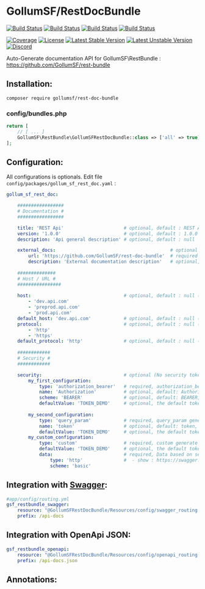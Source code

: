 # GollumSF/RestDocBundle

[![Build Status](https://github.com/GollumSF/rest-doc-bundle/actions/workflows/symfony_4.4.yml/badge.svg?branch=master)](https://github.com/GollumSF/rest-doc-bundle/actions)
[![Build Status](https://github.com/GollumSF/rest-doc-bundle/actions/workflows/symfony_5.4.yml/badge.svg?branch=master)](https://github.com/GollumSF/rest-doc-bundle/actions)
[![Build Status](https://github.com/GollumSF/rest-doc-bundle/actions/workflows/symfony_6.0.yml/badge.svg?branch=master)](https://github.com/GollumSF/rest-doc-bundle/actions)
[![Build Status](https://github.com/GollumSF/rest-doc-bundle/actions/workflows/symfony_6.3.yml/badge.svg?branch=master)](https://github.com/GollumSF/rest-doc-bundle/actions)

[![Coverage](https://coveralls.io/repos/github/GollumSF/rest-doc-bundle/badge.svg?branch=master)](https://coveralls.io/github/GollumSF/rest-doc-bundle)
[![License](https://poser.pugx.org/gollumsf/rest-doc-bundle/license)](https://packagist.org/packages/gollumsf/rest-doc-bundle)
[![Latest Stable Version](https://poser.pugx.org/gollumsf/rest-doc-bundle/v/stable)](https://packagist.org/packages/gollumsf/rest-doc-bundle)
[![Latest Unstable Version](https://poser.pugx.org/gollumsf/rest-doc-bundle/v/unstable)](https://packagist.org/packages/gollumsf/rest-doc-bundle)
[![Discord](https://img.shields.io/discord/671741944149573687?color=purple&label=discord)](https://discord.gg/xMBc5SQ)

Auto-Generate documentation API for GollumSF\RestBundle : https://github.com/GollumSF/rest-bundle

## Installation:

```shell
composer require gollumsf/rest-doc-bundle
```

### config/bundles.php
```php
return [
    // [ ... ]
    GollumSF\RestBundle\GollumSFRestDocBundle::class => ['all' => true],
];
```

## Configuration: 

All configurations is optionals. Edit file `config/packages/gollum_sf_rest_doc.yaml` :
```yaml
gollum_sf_rest_doc:

    #################
    # Documentation #
    #################

    title: 'REST Api'                      # optional, default : REST Api
    version: '1.0.0'                       # optional, default : 1.0.0
    description: 'Api general description' # optional, default : null

    external_docs:                                          # optional
        url: 'https://github.com/GollumSF/rest-doc-bundle'  # required
        description: 'External documentation description'   # optional, default : null
    
    ##############
    # Host / URL #
    ################
    
    host:                                  # optional, default : null (return current host url)
        - 'dev.api.com'
        - 'preprod.api.com'
        - 'prod.api.com'
    default_host: 'dev.api.com'            # optional, default : null (return first item to host list)
    protocol:                              # optional, default : null (return current sheme url)
        - 'http'                           
        - 'https'
    default_protocol: 'http'               # optional, default : null (return first item to protocol list)
    
    ############
    # Security #
    ############

    security:                              # optional (No security token if not defined)
        my_first_configuration:
            type: 'authorization_bearer'   # required, authorization_bearer generate classic authorization bearer
            name: 'Authorization'          # optional, default: Authorization, the header name 
            scheme: 'BEARER'               # optional, default: BEARER, the scheme in header value
            defaultValue: 'TOKEN_DEMO'     # optional, the default token value for demo
            
        my_second_configuration:
            type: 'query_param'            # required, query_param generate query string token
            name: 'token'                  # optional, default: token, the query name
            defaultValue: 'TOKEN_DEMO'     # optional, the default token value for demo
        my_custom_configuration:
            type: 'custom'                 # required, custom generate a custom configuration based on:
            defaultValue: 'TOKEN_DEMO'     # optional, the default token value for demo
            data:                          # required, Data based on securitySchemes content 
                type: 'http'               #  - show : https://swagger.io/docs/specification/authentication/
                scheme: 'basic'

```

## Integration with [Swagger](https://github.com/swagger-api/swagger-ui): 

```yaml
#app/config/routing.yml
gsf_restbundle_swagger:
    resource: "@GollumSFRestDocBundle/Resources/config/swagger_routing.yml"
    prefix: /api-docs
```

## Integration with OpenApi JSON: 

```yaml
gsf_restbundle_openapi:
    resource: "@GollumSFRestDocBundle/Resources/config/openapi_routing.yml"
    prefix: /api-docs.json
```

## Annotations: 
